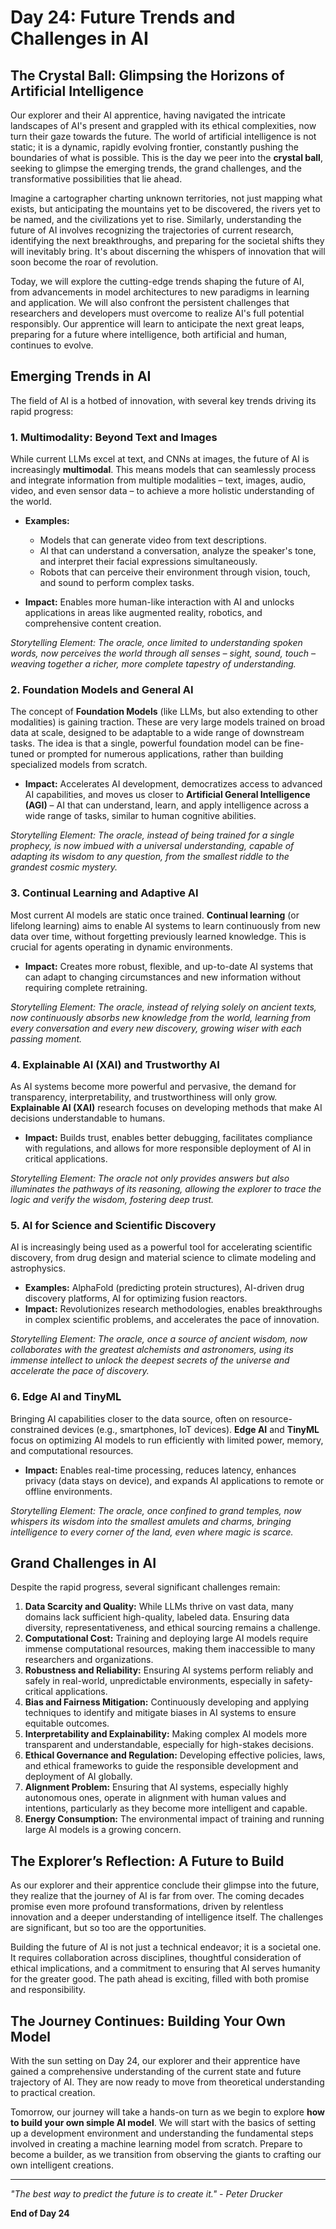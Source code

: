 
# Day 24: Future Trends and Challenges in AI

## The Crystal Ball: Glimpsing the Horizons of Artificial Intelligence

Our explorer and their AI apprentice, having navigated the intricate landscapes of AI's present and grappled with its ethical complexities, now turn their gaze towards the future. The world of artificial intelligence is not static; it is a dynamic, rapidly evolving frontier, constantly pushing the boundaries of what is possible. This is the day we peer into the **crystal ball**, seeking to glimpse the emerging trends, the grand challenges, and the transformative possibilities that lie ahead.

Imagine a cartographer charting unknown territories, not just mapping what exists, but anticipating the mountains yet to be discovered, the rivers yet to be named, and the civilizations yet to rise. Similarly, understanding the future of AI involves recognizing the trajectories of current research, identifying the next breakthroughs, and preparing for the societal shifts they will inevitably bring. It's about discerning the whispers of innovation that will soon become the roar of revolution.

Today, we will explore the cutting-edge trends shaping the future of AI, from advancements in model architectures to new paradigms in learning and application. We will also confront the persistent challenges that researchers and developers must overcome to realize AI's full potential responsibly. Our apprentice will learn to anticipate the next great leaps, preparing for a future where intelligence, both artificial and human, continues to evolve.

## Emerging Trends in AI

The field of AI is a hotbed of innovation, with several key trends driving its rapid progress:

### 1. Multimodality: Beyond Text and Images

While current LLMs excel at text, and CNNs at images, the future of AI is increasingly **multimodal**. This means models that can seamlessly process and integrate information from multiple modalities – text, images, audio, video, and even sensor data – to achieve a more holistic understanding of the world.

*   **Examples:**
    *   Models that can generate video from text descriptions.
    *   AI that can understand a conversation, analyze the speaker's tone, and interpret their facial expressions simultaneously.
    *   Robots that can perceive their environment through vision, touch, and sound to perform complex tasks.

*   **Impact:** Enables more human-like interaction with AI and unlocks applications in areas like augmented reality, robotics, and comprehensive content creation.

*Storytelling Element: The oracle, once limited to understanding spoken words, now perceives the world through all senses – sight, sound, touch – weaving together a richer, more complete tapestry of understanding.*



### 2. Foundation Models and General AI

The concept of **Foundation Models** (like LLMs, but also extending to other modalities) is gaining traction. These are very large models trained on broad data at scale, designed to be adaptable to a wide range of downstream tasks. The idea is that a single, powerful foundation model can be fine-tuned or prompted for numerous applications, rather than building specialized models from scratch.

*   **Impact:** Accelerates AI development, democratizes access to advanced AI capabilities, and moves us closer to **Artificial General Intelligence (AGI)** – AI that can understand, learn, and apply intelligence across a wide range of tasks, similar to human cognitive abilities.

*Storytelling Element: The oracle, instead of being trained for a single prophecy, is now imbued with a universal understanding, capable of adapting its wisdom to any question, from the smallest riddle to the grandest cosmic mystery.*



### 3. Continual Learning and Adaptive AI

Most current AI models are static once trained. **Continual learning** (or lifelong learning) aims to enable AI systems to learn continuously from new data over time, without forgetting previously learned knowledge. This is crucial for agents operating in dynamic environments.

*   **Impact:** Creates more robust, flexible, and up-to-date AI systems that can adapt to changing circumstances and new information without requiring complete retraining.

*Storytelling Element: The oracle, instead of relying solely on ancient texts, now continuously absorbs new knowledge from the world, learning from every conversation and every new discovery, growing wiser with each passing moment.*



### 4. Explainable AI (XAI) and Trustworthy AI

As AI systems become more powerful and pervasive, the demand for transparency, interpretability, and trustworthiness will only grow. **Explainable AI (XAI)** research focuses on developing methods that make AI decisions understandable to humans.

*   **Impact:** Builds trust, enables better debugging, facilitates compliance with regulations, and allows for more responsible deployment of AI in critical applications.

*Storytelling Element: The oracle not only provides answers but also illuminates the pathways of its reasoning, allowing the explorer to trace the logic and verify the wisdom, fostering deep trust.*



### 5. AI for Science and Scientific Discovery

AI is increasingly being used as a powerful tool for accelerating scientific discovery, from drug design and material science to climate modeling and astrophysics.

*   **Examples:** AlphaFold (predicting protein structures), AI-driven drug discovery platforms, AI for optimizing fusion reactors.
*   **Impact:** Revolutionizes research methodologies, enables breakthroughs in complex scientific problems, and accelerates the pace of innovation.

*Storytelling Element: The oracle, once a source of ancient wisdom, now collaborates with the greatest alchemists and astronomers, using its immense intellect to unlock the deepest secrets of the universe and accelerate the pace of discovery.*



### 6. Edge AI and TinyML

Bringing AI capabilities closer to the data source, often on resource-constrained devices (e.g., smartphones, IoT devices). **Edge AI** and **TinyML** focus on optimizing AI models to run efficiently with limited power, memory, and computational resources.

*   **Impact:** Enables real-time processing, reduces latency, enhances privacy (data stays on device), and expands AI applications to remote or offline environments.

*Storytelling Element: The oracle, once confined to grand temples, now whispers its wisdom into the smallest amulets and charms, bringing intelligence to every corner of the land, even where magic is scarce.*



## Grand Challenges in AI

Despite the rapid progress, several significant challenges remain:

1.  **Data Scarcity and Quality:** While LLMs thrive on vast data, many domains lack sufficient high-quality, labeled data. Ensuring data diversity, representativeness, and ethical sourcing remains a challenge.
2.  **Computational Cost:** Training and deploying large AI models require immense computational resources, making them inaccessible to many researchers and organizations.
3.  **Robustness and Reliability:** Ensuring AI systems perform reliably and safely in real-world, unpredictable environments, especially in safety-critical applications.
4.  **Bias and Fairness Mitigation:** Continuously developing and applying techniques to identify and mitigate biases in AI systems to ensure equitable outcomes.
5.  **Interpretability and Explainability:** Making complex AI models more transparent and understandable, especially for high-stakes decisions.
6.  **Ethical Governance and Regulation:** Developing effective policies, laws, and ethical frameworks to guide the responsible development and deployment of AI globally.
7.  **Alignment Problem:** Ensuring that AI systems, especially highly autonomous ones, operate in alignment with human values and intentions, particularly as they become more intelligent and capable.
8.  **Energy Consumption:** The environmental impact of training and running large AI models is a growing concern.

## The Explorer’s Reflection: A Future to Build

As our explorer and their apprentice conclude their glimpse into the future, they realize that the journey of AI is far from over. The coming decades promise even more profound transformations, driven by relentless innovation and a deeper understanding of intelligence itself. The challenges are significant, but so too are the opportunities.

Building the future of AI is not just a technical endeavor; it is a societal one. It requires collaboration across disciplines, thoughtful consideration of ethical implications, and a commitment to ensuring that AI serves humanity for the greater good. The path ahead is exciting, filled with both promise and responsibility.

## The Journey Continues: Building Your Own Model

With the sun setting on Day 24, our explorer and their apprentice have gained a comprehensive understanding of the current state and future trajectory of AI. They are now ready to move from theoretical understanding to practical creation.

Tomorrow, our journey will take a hands-on turn as we begin to explore **how to build your own simple AI model**. We will start with the basics of setting up a development environment and understanding the fundamental steps involved in creating a machine learning model from scratch. Prepare to become a builder, as we transition from observing the giants to crafting our own intelligent creations.

---

*"The best way to predict the future is to create it." - Peter Drucker*

**End of Day 24**

